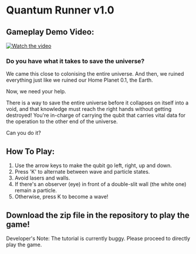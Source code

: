 # Quantum Runner v1.0  

## Gameplay Demo Video:  
[![Watch the video](https://img.youtube.com/vi/jKfBRqIpsAo/0.jpg)](https://youtu.be/jKfBRqIpsAo)


### Do you have what it takes to save the universe?  

We came this close to colonising the entire universe. And then, we ruined everything just like we ruined our Home Planet 0.1, the Earth.  

Now, we need your help.  

There is a way to save the entire universe before it collapses on itself into a void, and that knowledge must reach the right hands without getting destroyed! You're in-charge of carrying the qubit that carries vital data for the operation to the other end of the universe.  

Can you do it?

## How To Play:  

1. Use the arrow keys to make the qubit go left, right, up and down.  
2. Press 'K' to alternate between wave and particle states.  
3. Avoid lasers and walls.  
4. If there's an observer (eye) in front of a double-slit wall (the white one) remain a particle.  
5. Otherwise, press K to become a wave!  

## Download the zip file in the repository to play the game!  
Developer's Note: The tutorial is currently buggy. Please proceed to directly play the game.
